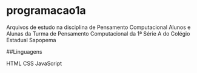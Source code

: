 # programacao1a
Arquivos de estudo na disciplina de Pensamento Computacional 
Alunos e Alunas da Turma de Pensamento Computacional da 1ª Série A do Colégio Estadual Sapopema

##Linguagens

HTML
CSS
JavaScript
